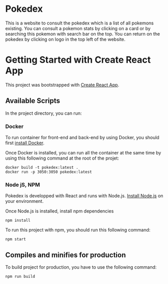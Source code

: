 # Pokedex

This is a website to consult the pokedex which is a list of all pokemons existing. 
You can consult a pokemon stats by clicking on a card or by searching this pokemon with search bar on the top. 
You can return on the pokedex by clicking on logo in the top left of the website. 

# Getting Started with Create React App

This project was bootstrapped with [Create React App](https://github.com/facebook/create-react-app).

## Available Scripts

In the project directory, you can run:

### Docker


To run container for front-end and back-end by using Docker, you should first [install Docker](https://docs.docker.com/get-docker/). 

Once Docker is installed, you can run all the container at the same time by using this following command at the root of the projet: 

```
docker build -t pokedex:latest .
docker run -p 3050:3050 pokedex:latest

```



### Node jS, NPM

Pokedex is developped with React and runs with Node.js. [Install Node.js](https://nodejs.org/en/) on your environment.

Once Node.js is installed, install npm dependencies

```
npm install
```
To run this project with npm, you should run this following command: 


```
npm start
```

## Compiles and minifies for production

To build project for production, you have to use the following command: 

```
npm run build

``` 








